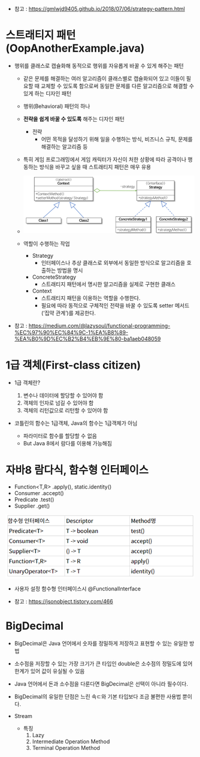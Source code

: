 - 참고 : https://gmlwjd9405.github.io/2018/07/06/strategy-pattern.html

# 스트래티지 패턴 (OopAnotherExample.java)
- 행위를 클래스로 캡슐화해 동적으로 행위를 자유롭게 바꿀 수 있게 해주는 패턴
    - 같은 문제를 해결하는 여러 알고리즘이 클래스별로 캡슐화되어 있고 이들이 필요할 때 교체할 수 있도록
    함으로써 동일한 문제를 다른 알고리즘으로 해결할 수 있게 하는 디자인 패턴
    - 행위(Behavioral) 패턴의 하나
    - **전략을 쉽게 바꿀 수 있도록** 해주는 디자인 패턴
        - 전략
            - 어떤 목적을 달성하기 위해 일을 수행하는 방식, 비즈니스 규칙, 문제를 해결하는 알고리즘 등
    - 특히 게임 프로그래밍에서 게임 캐릭터가 자신이 처한 상황에 따라 공격이나 행동하는 방식을
    바꾸고 싶을 때 스트래티지 패턴은 매우 유용
    - ![img.png](img.png)
      
    - 역할이 수행하는 작업
        - Strategy
            - 인터페이스나 추상 클래스로 외부에서 동일한 방식으로 알고리즘을 호출하는 방법을 명시
        - ConcreteStrategy
            - 스트래티지 패턴에서 명시한 알고리즘을 실제로 구현한 클래스
        - Context
            - 스트래티지 패턴을 이용하는 역할을 수행한다.
            - 필요에 따라 동적으로 구체적인 전략을 바꿀 수 있도록 setter 메서드(‘집약 관계’)를 제공한다.

- 참고 : https://medium.com/@lazysoul/functional-programming-%EC%97%90%EC%84%9C-1%EA%B8%89-%EA%B0%9D%EC%B2%B4%EB%9E%80-ba1aeb048059
# 1급 객체(First-class citizen)
- 1급 객체란?
    1. 변수나 데이터에 할당할 수 있어야 함
    2. 객체의 인자로 넘길 수 있어야 함
    3. 객체의 리턴값으로 리턴할 수 있어야 함
    
- 코틀린의 함수는 1급객체, Java의 함수는 1급객체가 아님
    - 파라미터로 함수를 할당할 수 없음
    - But Java 8에서 람다를 이용해 가능해짐
    
# 자바8 람다식, 함수형 인터페이스
- Function<T,R>     .apply(), static.identity()
- Consumer<T>       .accept()
- Predicate<T>      .test()
- Supplier<T>       .get()

![img_1.png](img_1.png)
- 사용자 설정 함수형 인터페이스시 @FunctionalInterface

- 참고 : https://jsonobject.tistory.com/466
# BigDecimal
- BigDecimal은 Java 언어에서 숫자를 정밀하게 저장하고 표현할 수 있는 유일한 방법
- 소수점을 저장할 수 있는 가장 크기가 큰 타입인 double은 소수점의 정밀도에 있어 한계가 있어 값이 유실될 수 있음
- Java 언어에서 돈과 소수점을 다룬다면 BigDecimal은 선택이 아니라 필수이다.
- BigDecimal의 유일한 단점은 느린 속ㄷ와 기본 타입보다 조금 불편한 사용법 뿐이다.

- Stream
    - 특징
        1. Lazy
        2. Intermediate Operation Method
        3. Terminal Operation Method